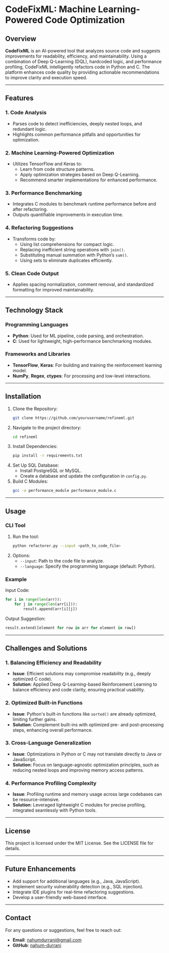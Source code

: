 # CodeFixML: Machine Learning-Powered Code Optimization

## Overview
**CodeFixML** is an AI-powered tool that analyzes source code and suggests improvements for readability, efficiency, and maintainability. Using a combination of Deep Q-Learning (DQL), hardcoded logic, and performance profiling, CodeFixML intelligently refactors code in Python and C. The platform enhances code quality by providing actionable recommendations to improve clarity and execution speed.

---

## Features

### 1. **Code Analysis**
- Parses code to detect inefficiencies, deeply nested loops, and redundant logic.
- Highlights common performance pitfalls and opportunities for optimization.

### 2. **Machine Learning-Powered Optimization**
- Utilizes TensorFlow and Keras to:
  - Learn from code structure patterns.
  - Apply optimization strategies based on Deep Q-Learning.
  - Recommend smarter implementations for enhanced performance.

### 3. **Performance Benchmarking**
- Integrates C modules to benchmark runtime performance before and after refactoring.
- Outputs quantifiable improvements in execution time.

### 4. **Refactoring Suggestions**
- Transforms code by:
  - Using list comprehensions for compact logic.
  - Replacing inefficient string operations with `join()`.
  - Substituting manual summation with Python’s `sum()`.
  - Using sets to eliminate duplicates efficiently.

### 5. **Clean Code Output**
- Applies spacing normalization, comment removal, and standardized formatting for improved maintainability.

---

## Technology Stack

### **Programming Languages**
- **Python**: Used for ML pipeline, code parsing, and orchestration.
- **C**: Used for lightweight, high-performance benchmarking modules.

### **Frameworks and Libraries**
- **TensorFlow**, **Keras**: For building and training the reinforcement learning model.
- **NumPy**, **Regex**, **ctypes**: For processing and low-level interactions.

---

## Installation

1. Clone the Repository:
   ```bash
   git clone https://github.com/yourusername/refineml.git
   ```
2. Navigate to the project directory:
   ```bash
   cd refineml
   ```
3. Install Dependencies:
   ```bash
   pip install -r requirements.txt
   ```
4. Set Up SQL Database:
   - Install PostgreSQL or MySQL.
   - Create a database and update the configuration in `config.py`.
5. Build C Modules:
   ```bash
   gcc -o performance_module performance_module.c
   ```

---

## Usage

### CLI Tool
1. Run the tool:
   ```bash
   python refactorer.py --input <path_to_code_file>
   ```
2. Options:
   - `--input`: Path to the code file to analyze.
   - `--language`: Specify the programming language (default: Python).

### Example
Input Code:
```python
for i in range(len(arr)):
    for j in range(len(arr[i])):
        result.append(arr[i][j])
```
Output Suggestion:
```python
result.extend([element for row in arr for element in row])
```

---

## Challenges and Solutions

### 1. **Balancing Efficiency and Readability**
- **Issue**: Efficient solutions may compromise readability (e.g., deeply optimized C code).
- **Solution**: Applied Deep Q-Learning-based Reinforcement Learning to balance efficiency and code clarity, ensuring practical usability.

### 2. **Optimized Built-in Functions**
- **Issue**: Python's built-in functions like `sorted()` are already optimized, limiting further gains.
- **Solution**: Complement built-ins with optimized pre- and post-processing steps, enhancing overall performance.

### 3. **Cross-Language Generalization**
- **Issue**: Optimizations in Python or C may not translate directly to Java or JavaScript.
- **Solution**: Focus on language-agnostic optimization principles, such as reducing nested loops and improving memory access patterns.

### 4. **Performance Profiling Complexity**
- **Issue**: Profiling runtime and memory usage across large codebases can be resource-intensive.
- **Solution**: Leveraged lightweight C modules for precise profiling, integrated seamlessly with Python tools.

---

## License
This project is licensed under the MIT License. See the LICENSE file for details.

---

## Future Enhancements

- Add support for additional languages (e.g., Java, JavaScript).
- Implement security vulnerability detection (e.g., SQL injection).
- Integrate IDE plugins for real-time refactoring suggestions.
- Develop a user-friendly web-based interface.

---

## Contact
For any questions or suggestions, feel free to reach out:
- **Email**: nahumdurrani@gmail.com
- **GitHub**: [nahum-durrani](https://github.com/Nahum-Durrani)
